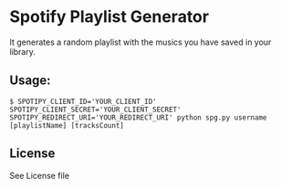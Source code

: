# Spotify Playlist Generator

It generates a random playlist with the musics you have saved in your library.

## Usage:

    $ SPOTIPY_CLIENT_ID='YOUR_CLIENT_ID' SPOTIPY_CLIENT_SECRET='YOUR_CLIENT_SECRET' SPOTIPY_REDIRECT_URI='YOUR_REDIRECT_URI' python spg.py username [playlistName] [tracksCount]

## License

  See License file
